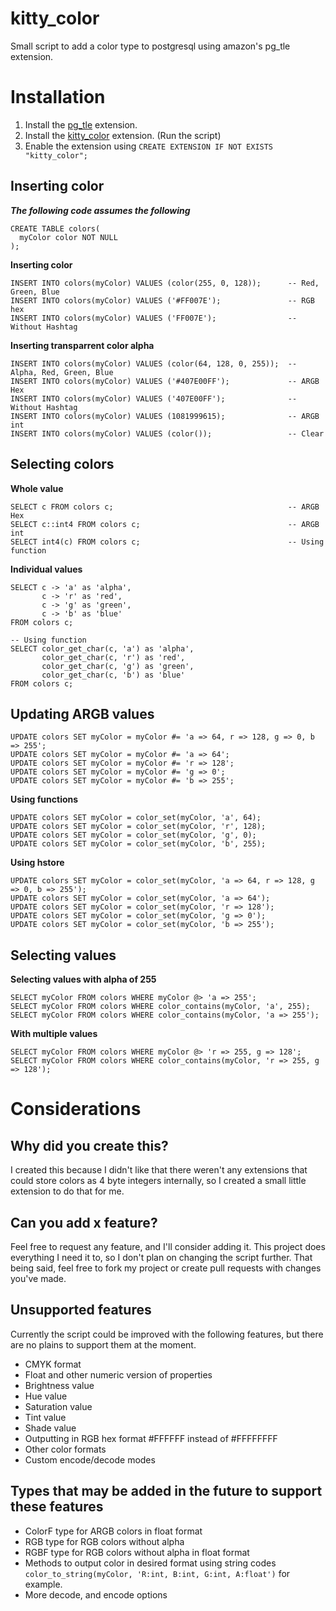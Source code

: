 # kitty_color
Small script to add a color type to postgresql using amazon's pg_tle extension.

# Installation
1. Install the [pg_tle](https://github.com/aws/pg_tle) extension.
3. Install the [kitty_color](https://github.com/HugKitten/pg_tle_color/blob/main/color_install.sql) extension. (Run the script)
4. Enable the extension using `CREATE EXTENSION IF NOT EXISTS "kitty_color";`

## Inserting color
***The following code assumes the following***
```pgsql
CREATE TABLE colors(
  myColor color NOT NULL
);
```

**Inserting color**
```pgsql
INSERT INTO colors(myColor) VALUES (color(255, 0, 128));      -- Red, Green, Blue
INSERT INTO colors(myColor) VALUES ('#FF007E');               -- RGB hex
INSERT INTO colors(myColor) VALUES ('FF007E');                -- Without Hashtag
```

**Inserting transparrent color alpha**
```pgsql
INSERT INTO colors(myColor) VALUES (color(64, 128, 0, 255));  -- Alpha, Red, Green, Blue
INSERT INTO colors(myColor) VALUES ('#407E00FF');             -- ARGB Hex
INSERT INTO colors(myColor) VALUES ('407E00FF');              -- Without Hashtag
INSERT INTO colors(myColor) VALUES (1081999615);              -- ARGB int
INSERT INTO colors(myColor) VALUES (color());                 -- Clear
```

## Selecting colors
**Whole value** 
```pgsql
SELECT c FROM colors c;                                       -- ARGB Hex
SELECT c::int4 FROM colors c;                                 -- ARGB int
SELECT int4(c) FROM colors c;                                 -- Using function
```

**Individual values**
```pgsql
SELECT c -> 'a' as 'alpha',
       c -> 'r' as 'red',
       c -> 'g' as 'green',
       c -> 'b' as 'blue'
FROM colors c;

-- Using function 
SELECT color_get_char(c, 'a') as 'alpha',
       color_get_char(c, 'r') as 'red',
       color_get_char(c, 'g') as 'green',
       color_get_char(c, 'b') as 'blue'
FROM colors c;
```

## Updating ARGB values
```pgsql
UPDATE colors SET myColor = myColor #= 'a => 64, r => 128, g => 0, b => 255';
UPDATE colors SET myColor = myColor #= 'a => 64';
UPDATE colors SET myColor = myColor #= 'r => 128';
UPDATE colors SET myColor = myColor #= 'g => 0';
UPDATE colors SET myColor = myColor #= 'b => 255';
```

**Using functions**
```pgsql
UPDATE colors SET myColor = color_set(myColor, 'a', 64);
UPDATE colors SET myColor = color_set(myColor, 'r', 128);
UPDATE colors SET myColor = color_set(myColor, 'g', 0);
UPDATE colors SET myColor = color_set(myColor, 'b', 255);
```

**Using hstore**
```pgsql
UPDATE colors SET myColor = color_set(myColor, 'a => 64, r => 128, g => 0, b => 255');
UPDATE colors SET myColor = color_set(myColor, 'a => 64');
UPDATE colors SET myColor = color_set(myColor, 'r => 128');
UPDATE colors SET myColor = color_set(myColor, 'g => 0');
UPDATE colors SET myColor = color_set(myColor, 'b => 255');
```

## Selecting values
**Selecting values with alpha of 255**
```pgsql
SELECT myColor FROM colors WHERE myColor @> 'a => 255';
SELECT myColor FROM colors WHERE color_contains(myColor, 'a', 255);
SELECT myColor FROM colors WHERE color_contains(myColor, 'a => 255');
```

**With multiple values**
```pgsql
SELECT myColor FROM colors WHERE myColor @> 'r => 255, g => 128';
SELECT myColor FROM colors WHERE color_contains(myColor, 'r => 255, g => 128');
```

# Considerations
## Why did you create this?
I created this because I didn't like that there weren't any extensions that could store colors as 4 byte integers internally, so I created a small little extension to do that for me.

## Can you add x feature?
Feel free to request any feature, and I'll consider adding it. This project does everything I need it to, so I don't plan on changing the script further. That being said, feel free to fork my project or create pull requests with changes you've made.

## Unsupported features
Currently the script could be improved with the following features, but there are no plains to support them at the moment.
- CMYK format
- Float and other numeric version of properties
- Brightness value
- Hue value
- Saturation value
- Tint value
- Shade value
- Outputting in RGB hex format #FFFFFF instead of #FFFFFFFF
- Other color formats
- Custom encode/decode modes

## Types that may be added in the future to support these features
- ColorF type for ARGB colors in float format
- RGB type for RGB colors without alpha
- RGBF type for RGB colors without alpha in float format
- Methods to output color in desired format using string codes ``color_to_string(myColor, 'R:int, B:int, G:int, A:float')`` for example.
- More decode, and encode options
